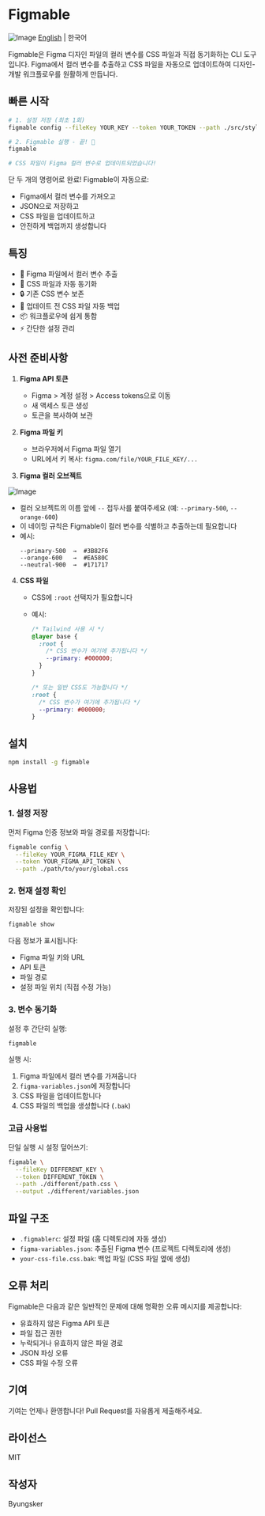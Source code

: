 # Figmable

![Image](https://github.com/user-attachments/assets/094e589d-c835-484d-95bd-f32fc55a88f0)
[English](README.md) | 한국어

Figmable은 Figma 디자인 파일의 컬러 변수를 CSS 파일과 직접 동기화하는 CLI 도구입니다. Figma에서 컬러 변수를 추출하고 CSS 파일을 자동으로 업데이트하여 디자인-개발 워크플로우를 원활하게 만듭니다.

## 빠른 시작

```bash
# 1. 설정 저장 (최초 1회)
figmable config --fileKey YOUR_KEY --token YOUR_TOKEN --path ./src/styles/global.css

# 2. Figmable 실행 - 끝! 🎉
figmable

# CSS 파일이 Figma 컬러 변수로 업데이트되었습니다!
```

단 두 개의 명령어로 완료! Figmable이 자동으로:

- Figma에서 컬러 변수를 가져오고
- JSON으로 저장하고
- CSS 파일을 업데이트하고
- 안전하게 백업까지 생성합니다

## 특징

- 🎨 Figma 파일에서 컬러 변수 추출
- 🔄 CSS 파일과 자동 동기화
- 🔒 기존 CSS 변수 보존
- 💾 업데이트 전 CSS 파일 자동 백업
- 📦 워크플로우에 쉽게 통합
- ⚡️ 간단한 설정 관리

## 사전 준비사항

1. **Figma API 토큰**

   - Figma > 계정 설정 > Access tokens으로 이동
   - 새 액세스 토큰 생성
   - 토큰을 복사하여 보관

2. **Figma 파일 키**

   - 브라우저에서 Figma 파일 열기
   - URL에서 키 복사: `figma.com/file/YOUR_FILE_KEY/...`

3. **Figma 컬러 오브젝트**

![Image](https://github.com/user-attachments/assets/094e589d-c835-484d-95bd-f32fc55a88f0)

- 컬러 오브젝트의 이름 앞에 `--` 접두사를 붙여주세요 (예: `--primary-500`, `--orange-600`)
- 이 네이밍 규칙은 Figmable이 컬러 변수를 식별하고 추출하는데 필요합니다
- 예시:
  ```
  --primary-500  →  #3B82F6
  --orange-600   →  #EA580C
  --neutral-900  →  #171717
  ```

4. **CSS 파일**

   - CSS에 `:root` 선택자가 필요합니다
   - 예시:

     ```css
     /* Tailwind 사용 시 */
     @layer base {
       :root {
         /* CSS 변수가 여기에 추가됩니다 */
         --primary: #000000;
       }
     }

     /* 또는 일반 CSS도 가능합니다 */
     :root {
       /* CSS 변수가 여기에 추가됩니다 */
       --primary: #000000;
     }
     ```

## 설치

```bash
npm install -g figmable
```

## 사용법

### 1. 설정 저장

먼저 Figma 인증 정보와 파일 경로를 저장합니다:

```bash
figmable config \
  --fileKey YOUR_FIGMA_FILE_KEY \
  --token YOUR_FIGMA_API_TOKEN \
  --path ./path/to/your/global.css
```

### 2. 현재 설정 확인

저장된 설정을 확인합니다:

```bash
figmable show
```

다음 정보가 표시됩니다:

- Figma 파일 키와 URL
- API 토큰
- 파일 경로
- 설정 파일 위치 (직접 수정 가능)

### 3. 변수 동기화

설정 후 간단히 실행:

```bash
figmable
```

실행 시:

1. Figma 파일에서 컬러 변수를 가져옵니다
2. `figma-variables.json`에 저장합니다
3. CSS 파일을 업데이트합니다
4. CSS 파일의 백업을 생성합니다 (`.bak`)

### 고급 사용법

단일 실행 시 설정 덮어쓰기:

```bash
figmable \
  --fileKey DIFFERENT_KEY \
  --token DIFFERENT_TOKEN \
  --path ./different/path.css \
  --output ./different/variables.json
```

## 파일 구조

- `.figmablerc`: 설정 파일 (홈 디렉토리에 자동 생성)
- `figma-variables.json`: 추출된 Figma 변수 (프로젝트 디렉토리에 생성)
- `your-css-file.css.bak`: 백업 파일 (CSS 파일 옆에 생성)

## 오류 처리

Figmable은 다음과 같은 일반적인 문제에 대해 명확한 오류 메시지를 제공합니다:

- 유효하지 않은 Figma API 토큰
- 파일 접근 권한
- 누락되거나 유효하지 않은 파일 경로
- JSON 파싱 오류
- CSS 파일 수정 오류

## 기여

기여는 언제나 환영합니다! Pull Request를 자유롭게 제출해주세요.

## 라이선스

MIT

## 작성자

Byungsker
